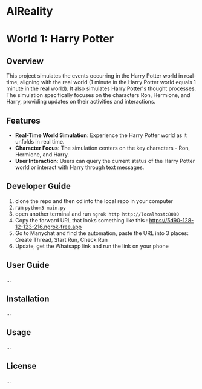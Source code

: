# AIReality

# World 1: Harry Potter 

## Overview

This project simulates the events occurring in the Harry Potter world in real-time, aligning with the real world (1 minute in the Harry Potter world equals 1 minute in the real world). It also simulates Harry Potter's thought processes. The simulation specifically focuses on the characters Ron, Hermione, and Harry, providing updates on their activities and interactions.

## Features

- **Real-Time World Simulation**: Experience the Harry Potter world as it unfolds in real time.
- **Character Focus**: The simulation centers on the key characters - Ron, Hermione, and Harry.
- **User Interaction**: Users can query the current status of the Harry Potter world or interact with Harry through text messages.

## Developer Guide
1. clone the repo and then cd into the local repo in your computer
2. run ```python3 main.py```
3. open another terminal and run ```ngrok http http://localhost:8080```
4. Copy the forward URL that looks something like this : https://5d90-128-12-123-216.ngrok-free.app
5. Go to Manychat and find the automation, paste the URL into 3 places: Create Thread, Start Run, Check Run
6. Update, get the Whatsapp link and run the link on your phone

## User Guide

...


## Installation

...

## Usage

...

## License

...



